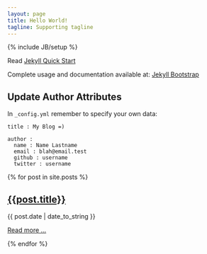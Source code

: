 ```yaml
---
layout: page
title: Hello World!
tagline: Supporting tagline
---
```

{% include JB/setup %}

Read [Jekyll Quick Start](http://jekyllbootstrap.com/usage/jekyll-quick-start.html)

Complete usage and documentation available at: [Jekyll Bootstrap](http://jekyllbootstrap.com)

## Update Author Attributes

In `_config.yml` remember to specify your own data:
    
    title : My Blog =)
    
    author :
      name : Name Lastname
      email : blah@email.test
      github : username
      twitter : username

{% for post in site.posts %}
	<div>
	<p><h2><a href="{{ BASE_PATH }}{{post.url}}">{{post.title}}</a></h2>{{ post.date | date_to_string }}</p>
	<p><a href="{{ BASE_PATH }}{{post.url}}">Read more ...</a></p>
	</div>
{% endfor %}
